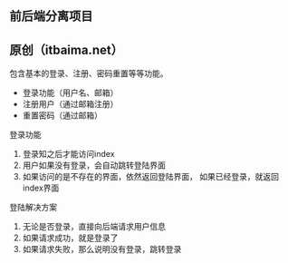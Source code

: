 ## 前后端分离项目

## 原创（itbaima.net）

包含基本的登录、注册、密码重置等等功能。
* 登录功能（用户名、邮箱）
* 注册用户（通过邮箱注册）
* 重置密码（通过邮箱）

登录功能
1. 登录知之后才能访问index
2. 用户如果没有登录，会自动跳转登陆界面
3. 如果访问的是不存在的界面，依然返回登陆界面，
如果已经登录，就返回index界面

登陆解决方案
1. 无论是否登录，直接向后端请求用户信息
2. 如果请求成功，就是登录了
3. 如果请求失败，那么说明没有登录，跳转登录
